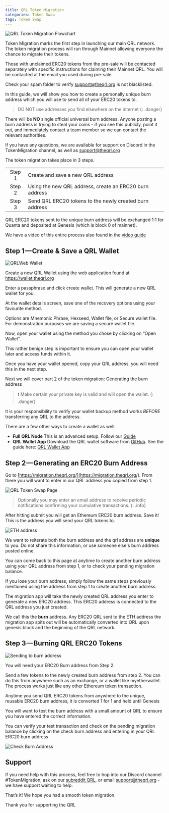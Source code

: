 ```yaml
---
title: QRL Token Migration
categories: Token Swap
tags: Token Swap
---
```

![QRL Token Migration Flowchart](/assets/tokenswap/swap/migration_flowchart_improved.png)

Token Migration marks the first step in launching our main QRL network. The token migration process will run through Mainnet allowing everyone the chance to migrate their tokens. 

Those with unclaimed ERC20 tokens from the pre-sale will be contacted separately with specific instructions for claiming their Mainnet QRL. You will be contacted at the email you used during pre-sale. 

Check your spam folder to verify support@theqrl.org is not blacklisted.

In this guide, we will show you how to create a personally unique burn address which you will use to send all of your ERC20 tokens to. 

> DO NOT use addresses you find elsewhere on the internet
{: .danger}

There will be **NO** single official universal burn address.  Anyone posting a burn address is trying to steal your coins - if you see this publicly, point it out, and immediately contact a team member so we can contact the relevant authorities.

If you have any questions, we are available for support on Discord in the TokenMigration channel, as well as support@theqrl.org

The token migration takes place in 3 steps.

|     |     |
|:---:|:-----|
|Step 1| Create and save a new QRL address|
|Step 2| Using the new QRL address, create an ERC20 burn address|
|Step 3| Send QRL ERC20 tokens to the newly created burn address|

QRL ERC20 tokens sent to the unique burn address will be exchanged 1:1 for Quanta and deposited at Genesis (which is block 0 of mainnet).

We have a video of this entire process also found in the [video guide](/tokenmigration/video)

## Step 1 — Create & Save a QRL Wallet

![QRLWeb Wallet](/assets/wallet/web/qrlWallet2.png)

Create a new QRL Wallet using the web application found at <a href="https://wallet.theqrl.org" target="_blank">https://wallet.theqrl.org</a>

Enter a passphrase and click create wallet. This will generate a new QRL wallet for you. 

At the wallet details screen, save one of the recovery options using your favourite method. 

Options are Mnemonic Phrase, Hexseed, Wallet file, or Secure wallet file. For demonstration purposes we are saving a secure wallet file.

Now, open your wallet using the method you chose by clicking on “Open Wallet”.

This rather benign step is important to ensure you can open your wallet later and access funds within it.

Once you have your wallet opened, copy your QRL address, you will need this in the next step.

Next we will cover part 2 of the token migration: Generating the burn address

> &#10071; Make certain your private key is valid and will open the wallet. 
{: .danger}

It is your responsibility to verify your wallet backup method works *BEFORE* transferring any QRL to the address.

There are a few other ways to create a wallet as well:
* **Full QRL Node** This is an advanced setup. Follow our [Guide](/mining/full-node)
* **QRL Wallet App** Download the QRL wallet software from [GitHub](https://github.com/theQRL/qrl-wallet). See the guide here: [QRL Wallet App](/developers/QRLwallet-app)


## Step 2 — Generating an ERC20 Burn Address



Go to [https://migration.theqrl.org/](https://migration.theqrl.org/). From there you will want to enter in our QRL address you copied from step 1.

![QRL Token Swap Page](/assets/tokenswap/swap/migrationPage.png)

> Optionally you may enter an email address to receive periodic notifications confirming your cumulative transactions.
{: .info}


After hitting submit you will get an Ethereum ERC20 burn address. Save it! This is the address you will send your QRL tokens to.

![ETH address](/assets/tokenswap/swap/migrationPageAddress.png)

We want to reiterate both the burn address and the qrl address are **unique** to you. Do not share this information, or use someone else's burn address posted online. 

You can come back to this page at anytime to create another burn address using your QRL address from step 1, or to check your pending migration balance.

If you lose your burn address, simply follow the same steps previously mentioned using the address from step 1 to create another burn address. 

The migration app will take the newly created QRL address you enter to generate a new ERC20 address. This ERC20 address is connected to the QRL address you just created. 

We call this the **burn** address. Any ERC20 QRL sent to the ETH address the migration app spits out will be automatically converted into QRL upon genesis block and the beginning of the QRL network.

## Step 3 — Burning QRL ERC20 Tokens

![Sending to burn address](/assets/tokenswap/swap/tokenSwap.png)

You will need your ERC20 Burn address from Step 2.

Send a few tokens to the newly created burn address from step 2. You can do this from anywhere such as an exchange, or a wallet like myetherwallet. The process works just like any other Ethereum token transaction. 

Anytime you send QRL ERC20 tokens from anywhere to the unique, reusable ERC20 burn address, it is converted 1 for 1 and held until Genesis

You will want to test the burn address with a small amount of QRL to ensure you have entered the correct information.

You can verify your test transaction and check on the pending migration balance by clicking on the check burn address and entering in your QRL ERC20 burn address

![Check Burn Address](/assets/tokenswap/swap/BurnAddressCheck.png)

## Support

If you need help with this process, feel free to hop into our Discord channel #TokenMigration, ask on our [subreddit QRL](https://www.reddit.com/r/QRL/), or email support@theqrl.org - we have support waiting to help.

That’s it! We hope you had a smooth token migration. 

Thank you for supporting the QRL
